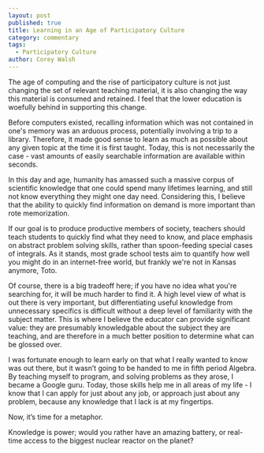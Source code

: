 ```yaml
---
layout: post
published: true
title: Learning in an Age of Participatory Culture
category: commentary
tags: 
  - Participatory Culture
author: Corey Walsh
---
```


The age of computing and the rise of participatory culture is not just changing the set of relevant teaching material, it is also changing the way this material is consumed and retained. I feel that the lower education is woefully behind in supporting this change.

Before computers existed, recalling information which was not contained in one's memory was an arduous process, potentially involving a trip to a library. Therefore, it made good sense to learn as much as possible about any given topic at the time it is first taught. Today, this is not necessarily the case - vast amounts of easily searchable information are available within seconds. 

In this day and age, humanity has amassed such a massive corpus of scientific knowledge that one could spend many lifetimes learning, and still not know everything they might one day need. Considering this, I believe that the ability to quickly find information on demand is more important than rote memorization. 

If our goal is to produce productive members of society, teachers should teach students to quickly find what they need to know, and place emphasis on abstract problem solving skills, rather than spoon-feeding special cases of integrals. As it stands, most grade school tests aim to quantify how well you might do in an internet-free world, but frankly we're not in Kansas anymore, Toto.

Of course, there is a big tradeoff here; if you have no idea what you're searching for, it will be much harder to find it. A high level view of what is out there is very important, but differentiating useful knowledge from unnecessary specifics is difficult without a deep level of familiarity with the subject matter. This is where I believe the educator can provide significant value: they are presumably knowledgable about the subject they are teaching, and are therefore in a much better position to determine what can be glossed over.

I was fortunate enough to learn early on that what I really wanted to know was out there, but it wasn’t going to be handed to me in fifth period Algebra. By teaching myself to program, and solving problems as they arose, I became a Google guru. Today, those skills help me in all areas of my life - I know that I can apply for just about any job, or approach just about any problem, because any knowledge that I lack is at my fingertips.

Now, it’s time for a metaphor. 

Knowledge is power; would you rather have an amazing battery, or real-time access to the biggest nuclear reactor on the planet?
